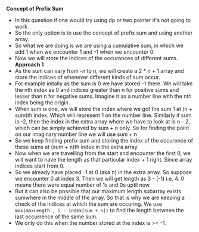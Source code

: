 **Concept of Prefix Sum**
​
* In this question if one would try using dp or two pointer it's not going to work
* So the only option is to use the concept of prefix sum and using another array.
* So what we are doing is we are using a cumulative sum, in which we add 1 when we encounter 1 and -1 when we encounter 0.
* Now we will store the indices of the occurances of different sums.
​
**Approach 1**
* As the sum can vary from -n to n, we will create a 2 * n + 1 array and store the indices of whenever different kinds of sum occur.
* For example initally as the sum is 0 we have stored -1 there. We will take the nth index as 0 and indices greater than n for positive sums and lesser than n for negative sums. Imagine it as a number line with the nth index being the origin.
* When sum is one, we will store the index where we got the sum 1 at (n + sum)th index. Which will represent 1 on the number line. Similarly if sum is -2, then the index in the extra array where we have to look at is n - 2, which can be simply achieved by sum + n only. So for finding the point on our imaginary number line we will use sum + n
* So we keep finding prefix sum and storing the index of the occurence of these sums at (sum + n)th index in the extra array
* Now when we are travelling from the start and encounter the first 0, we will want to have the length as that particular index + 1 right. Since array indices start from 0.
* So we already have placed -1 at 0 (aka n) in the extra array. So suppose we encounter 0 at index 3. Then we will get length as 3 - (-1) i.e. 4. 0 means there were equal number of 1s and 0s uptil now.
* But it can also be possible that our maximum length subarray exists sumwhere in the middle of the array. So that is why we are keeping a check of the indices at which the sum are occuring. We use ```max(maxLength , i - index[sum + n])``` to find the length between the last occurrence of the same sum.
* We only do this when the number stored at the index is >= -1.
​
​
​